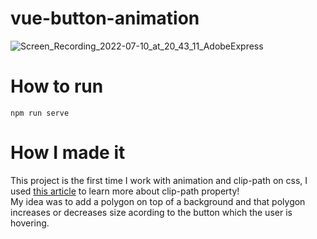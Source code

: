# vue-button-animation
![Screen_Recording_2022-07-10_at_20_43_11_AdobeExpress](https://user-images.githubusercontent.com/63759916/178166678-4eb7a237-59d3-479a-a1db-b2dd561290b6.gif)

# How to run
```
npm run serve
```
# How I made it

This project is the first time I work with animation and clip-path on css, I used [this article](https://ishadeed.com/article/clip-path/) to learn more about clip-path property! \
My idea was to add a polygon on top of a background and that polygon increases or decreases size acording to the button which the user is hovering.
